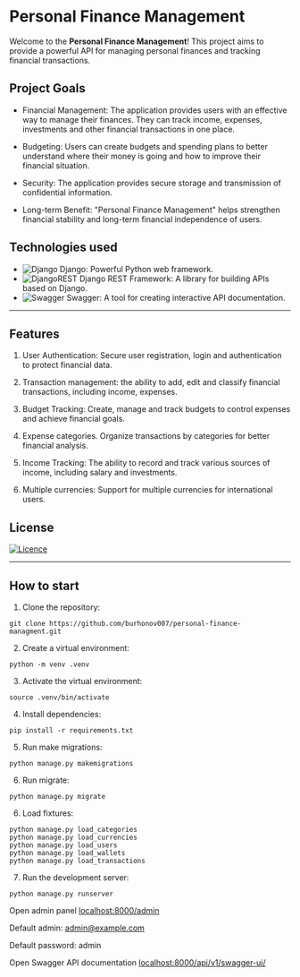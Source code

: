 # Personal Finance Management


Welcome to the **Personal Finance Management**! This project aims to provide a powerful API for managing personal finances and tracking financial transactions.


## Project Goals

- Financial Management: The application provides users with an effective way to manage their finances. They can track income, expenses, investments and other financial transactions in one place.

- Budgeting: Users can create budgets and spending plans to better understand where their money is going and how to improve their financial situation.

- Security: The application provides secure storage and transmission of confidential information.

- Long-term Benefit: "Personal Finance Management" helps strengthen financial stability and long-term financial independence of users.

## Technologies used

- ![Django](https://img.shields.io/badge/django-%23092E20.svg?style=for-the-badge&logo=django&logoColor=white) Django: Powerful Python web framework.
- ![DjangoREST](https://img.shields.io/badge/DJANGO-REST-ff1709?style=for-the-badge&logo=django&logoColor=white&color=ff1709&labelColor=gray) Django REST Framework: A library for building APIs based on Django.
- ![Swagger](https://img.shields.io/badge/-Swagger-%23Clojure?style=for-the-badge&logo=swagger&logoColor=white) Swagger: A tool for creating interactive API documentation.

---

## Features

1) User Authentication: Secure user registration, login and authentication to protect financial data.

2) Transaction management: the ability to add, edit and classify financial transactions, including income, expenses.

3) Budget Tracking: Create, manage and track budgets to control expenses and achieve financial goals.

4) Expense categories. Organize transactions by categories for better financial analysis.

5) Income Tracking: The ability to record and track various sources of income, including salary and investments.

6) Multiple currencies: Support for multiple currencies for international users.

## License

[![Licence](https://img.shields.io/github/license/Ileriayo/markdown-badges?style=for-the-badge)](./LICENSE)

---

## How to start
1) Clone the repository: 
```
git clone https://github.com/burhonov007/personal-finance-managment.git
```
2) Create a virtual environment: 
```
python -m venv .venv
```
3) Activate the virtual environment: 
```
source .venv/bin/activate
```
4) Install dependencies: 
```
pip install -r requirements.txt
```
5) Run make migrations: 
```
python manage.py makemigrations
```
6) Run migrate: 
```
python manage.py migrate
```
6) Load fixtures:
```
python manage.py load_categories
python manage.py load_currencies
python manage.py load_users
python manage.py load_wallets
python manage.py load_transactions
```
7) Run the development server: 
```
python manage.py runserver
```
Open admin panel [localhost:8000/admin](http://localhost:8000/admin)

Default admin: admin@example.com

Default password: admin

Open Swagger API documentation [localhost:8000/api/v1/swagger-ui/](http://localhost:8000/api/v1/swagger-ui/)


